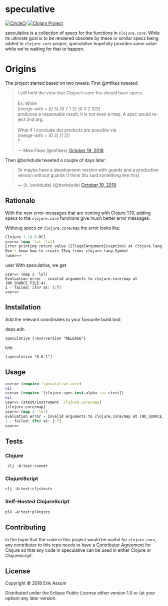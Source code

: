 # speculative
[![CircleCI](https://circleci.com/gh/slipset/speculative/tree/master.svg?style=svg)](https://circleci.com/gh/slipset/speculative/tree/master)
[![Clojars Project](https://img.shields.io/clojars/v/speculative.svg)](https://clojars.org/speculative)

speculative is a collection of specs for the functions in `clojure.core`. While its ultimate goal is to be rendered obsolete by these or similar specs being added to `clojure.core` proper, speculative hopefully provides some value while we're waiting for that to happen.

# Origins

The project started based on two tweets. First @mfikes tweeted

<blockquote class="twitter-tweet" data-lang="en"><p lang="en" dir="ltr">I still hold the view that Clojure’s core fns should have specs. <br><br>Ex: While<br> (merge-with + [0 3] {0 7 1 2} {0 3 2 32})<br>produces a reasonable result, it is not even a map. A spec would reject 2nd arg.<br><br>What if I conclude dot products are possible via<br> (merge-with + [0 3] [1 2])<br>?</p>&mdash; Mike Fikes (@mfikes) <a href="https://twitter.com/mfikes/status/1053304266239197184?ref_src=twsrc%5Etfw">October 19, 2018</a></blockquote> 

Then @borkdude tweeted a couple of days later:
<blockquote class="twitter-tweet" data-conversation="none" data-lang="en"><p lang="en" dir="ltr">Or maybe have a development version with guards and a production version without guards (I think Stu said something like this)</p>&mdash; (λ. borkdude) (@borkdude) <a href="https://twitter.com/borkdude/status/1053404362062606336?ref_src=twsrc%5Etfw">October 19, 2018</a></blockquote>

## Rationale

With the new error-messages that are coming with Clojure 1.10, adding specs to the `clojure.core` functions give much better error messages.

Withoug specs on `clojure.core/map` the error looks like:

```clojure
Clojure 1.10.0-RC1
user=> (map 'lol 'lol)
Error printing return value (IllegalArgumentException) at clojure.lang.RT.seqFrom (RT.java:551).
Don't know how to create ISeq from: clojure.lang.Symbol
(user=>
```
user
With speculative, we get 

```
user=> (map 1 'lol)
Evaluation error - invalid arguments to clojure.core/map at (NO_SOURCE_FILE:4).
1 - failed: ifn? at: [:f]
user=>
```

## Installation

Add the relevant coordinates to your favourite build tool:

deps.edn

```
speculative {:mvn/version "RELEASE"}
```

lein

```
[speculative "0.0.1"]
```

## Usage

```clojure
user=> (require 'speculative.core)
nil
user=> (require '[clojure.spec.test.alpha :as stest])
nil
user=> (stest/instrument `clojure.core/map)
[clojure.core/map]
user=> (map 1 'lol)
Evaluation error - invalid arguments to clojure.core/map at (NO_SOURCE_FILE:4).
1 - failed: ifn? at: [:f]
user=>

```

## Tests

### Clojure

     clj -A:test:runner
     
### ClojureScript

    clj -A:test:cljstests
    
### Self-Hosted ClojureScript
   
    plk -A:test:plktests
    
## Contributing

In the hope that the code in this project would be useful for `clojure.core`, any contributer to this repo needs to have a 
[Contributor Agreement](https://clojure.org/community/contributing) for Clojure so that any code in speculative can be used in either Clojure or Clojurescript.

## License

Copyright © 2018 Erik Assum

Distributed under the Eclipse Public License either version 1.0 or (at
your option) any later version.
